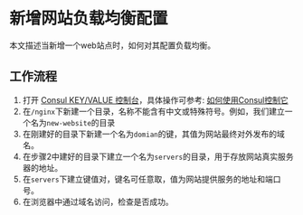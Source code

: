 # 新增网站负载均衡配置
本文描述当新增一个web站点时，如何对其配置负载均衡。

## 工作流程

1. 打开 [Consul KEY/VALUE 控制台](http://consul.ynu.eud.cn)，具体操作可参考: [如何使用Consul控制它]()
2. 在`/nginx`下新建一个目录，名称不能含有中文或特殊符号。例如，我们建立一个名为`new-website`的目录
3. 在刚建好的目录下新建一个名为`domian`的键，其值为网站最终对外发布的域名。
4. 在步骤2中建好的目录下建立一个名为`servers`的目录，用于存放网站真实服务器的地址。
5. 在`servers`下建立键值对，键名可任意取，值为网站提供服务的地址和端口号。
6. 在浏览器中通过域名访问，检查是否成功。
